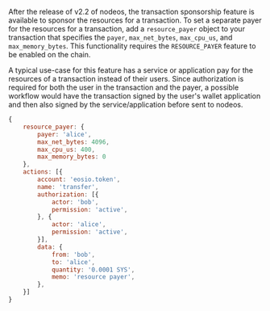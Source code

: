 After the release of v2.2 of nodeos, the transaction sponsorship feature is available to sponsor the resources for a transaction.  To set a separate payer for the resources for a transaction, add a `resource_payer` object to your transaction that specifies the `payer`, `max_net_bytes`, `max_cpu_us`, and `max_memory_bytes`.  This functionality requires the `RESOURCE_PAYER` feature to be enabled on the chain.

A typical use-case for this feature has a service or application pay for the resources of a transaction instead of their users. Since authorization is required for both the user in the transaction and the payer, a possible workflow would have the transaction signed by the user's wallet application and then also signed by the service/application before sent to nodeos.

```javascript
{
    resource_payer: {
        payer: 'alice',
        max_net_bytes: 4096,
        max_cpu_us: 400,
        max_memory_bytes: 0
    },
    actions: [{
        account: 'eosio.token',
        name: 'transfer',
        authorization: [{
            actor: 'bob',
            permission: 'active',
        }, {
            actor: 'alice',
            permission: 'active',
        }],
        data: {
            from: 'bob',
            to: 'alice',
            quantity: '0.0001 SYS',
            memo: 'resource payer',
        },
    }]
}
```
